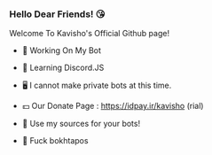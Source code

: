 ### Hello Dear Friends! 😘



Welcome To Kavisho's Official Github page!

- 🔧 Working On My Bot 

- 🤖 Learning Discord.JS

- 🖥️ I cannot make private bots at this time.

- 💵 Our Donate Page : https://idpay.ir/kavisho (rial)

- 📒 Use my sources for your bots!

- 💩 Fuck bokhtapos


